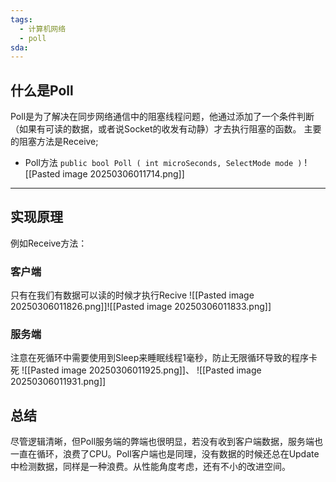 ```yaml
---
tags:
  - 计算机网络
  - poll
sda:
---
```




## 什么是Poll
Poll是为了解决在同步网络通信中的阻塞线程问题，他通过添加了一个条件判断（如果有可读的数据，或者说Socket的收发有动静）才去执行阻塞的函数。
主要的阻塞方法是Receive;

- Poll方法
`public bool Poll ( int microSeconds, SelectMode mode )`
![[Pasted image 20250306011714.png]]

***

## 实现原理
例如Receive方法：
### 客户端
只有在我们有数据可以读的时候才执行Recive
![[Pasted image 20250306011826.png]]![[Pasted image 20250306011833.png]]

### 服务端
注意在死循环中需要使用到Sleep来睡眠线程1毫秒，防止无限循环导致的程序卡死
![[Pasted image 20250306011925.png]]、
![[Pasted image 20250306011931.png]]

## 总结
尽管逻辑清晰，但Poll服务端的弊端也很明显，若没有收到客户端数据，服务端也一直在循环，浪费了CPU。Poll客户端也是同理，没有数据的时候还总在Update中检测数据，同样是一种浪费。从性能角度考虑，还有不小的改进空间。